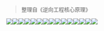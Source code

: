 > 整理自《逆向工程核心原理》
>

![](https://cdn.nlark.com/yuque/0/2022/png/574026/1667870330617-8862392e-3bb6-4514-9ed1-96461bc81791.png)![](https://cdn.nlark.com/yuque/0/2022/png/574026/1667870330573-79bfd7f6-5817-467d-9d43-465782682f66.png)![](https://cdn.nlark.com/yuque/0/2022/png/574026/1667870330582-87fce46f-ff35-4c78-9f19-53d7b02f81f6.png)![](https://cdn.nlark.com/yuque/0/2022/png/574026/1667870330722-e0716a86-5c4b-4299-8548-af50d3a6e761.png)![](https://cdn.nlark.com/yuque/0/2022/png/574026/1667870330710-f36cb09d-c7ec-4ba6-995e-9391cad52ca7.png)![](https://cdn.nlark.com/yuque/0/2022/png/574026/1667870338249-ee8afa76-928e-492f-989e-29ac07bc625b.png)![](https://cdn.nlark.com/yuque/0/2022/png/574026/1667870337737-565b8289-8ee8-4c0b-8420-e5e4c83d4bec.png)![](https://cdn.nlark.com/yuque/0/2022/png/574026/1667870337744-398e38d4-a595-46db-90f8-41b0d81ce498.png)![](https://cdn.nlark.com/yuque/0/2022/png/574026/1667870337700-2c125f2b-d9c6-47c5-9481-51adf3cda332.png)![](https://cdn.nlark.com/yuque/0/2022/png/574026/1667870339693-463fa41b-46b3-4b54-8d76-9b27d9354c32.png)![](https://cdn.nlark.com/yuque/0/2022/png/574026/1667870343491-4a8897b7-9e05-4f4c-b593-e8c1ae4e8793.png)![](https://cdn.nlark.com/yuque/0/2022/png/574026/1667870344070-8ebded56-c590-42a6-b747-c18132beee29.png)![](https://cdn.nlark.com/yuque/0/2022/png/574026/1667870344578-a55b7bcb-5ada-4020-a595-a95e1f1e1949.png)![](https://cdn.nlark.com/yuque/0/2022/png/574026/1667870345819-965ca9b5-bc57-4304-b420-99b11ff1f668.png)![](https://cdn.nlark.com/yuque/0/2022/png/574026/1667870346554-704b2bbc-0001-4135-94ef-18390361f7d3.png)

































